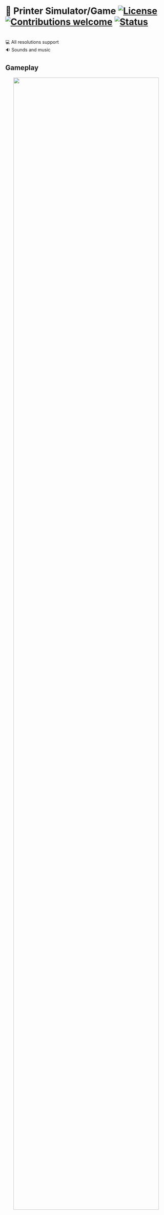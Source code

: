 # 📠 Printer Simulator/Game [![License](https://img.shields.io/badge/licence-MIT-blue)](https://choosealicense.com/licenses/mit/) [![Contributions welcome](https://img.shields.io/badge/contributions-welcome-orange.svg)](https://github.com/Ukasz09/Printer-Simulator-Game) [![Status](https://img.shields.io/badge/status-finished-brightgreen)](https://github.com/Ukasz09/Printer-Simulator-Game)

<br/>
💻 All resolutions support <br/>
🔉 Sounds and music <br/>

## Gameplay
<p align="center"><img width=95% src="https://raw.githubusercontent.com/Ukasz09/PrinterSimulator/master/readmeImages/gameplay1.gif"></p>
<p align="center"><img width=95% src="https://raw.githubusercontent.com/Ukasz09/PrinterSimulator/master/readmeImages/gameplay2.gif"></p>
<br/>

## Screenshots 

![alt text](https://raw.githubusercontent.com/Ukasz09/PrinterSimulator/master/readmeImages/1.png)
![alt text](https://raw.githubusercontent.com/Ukasz09/PrinterSimulator/master/readmeImages/2.png)
![alt text](https://raw.githubusercontent.com/Ukasz09/PrinterSimulator/master/readmeImages/3.png)

## How to use it
If there is a problem with running, try to open it by console with command:
- Windows
```cmd
java -jar PrinterSimulator2.jar
```

- Linux 
```bash
java -jar PrinterSimulator2.jar
```
<br/>
If you will see errors about not having error like this: <br/>
`java.lang.NoClassDefFoundError: javafx/application/Application` <br/>
it means that you don't have javafx libraries and you need to follow this steps: <br/>
- 1) Download javaFx libraries for linux [javafx-oracle.com](https://www.oracle.com/java/technologies/java-archive-javafx-downloads.html#javafx_sdk-1.3.1-oth-JPR) 
- 2) Unpack files into your java library destination, for example: `/usr/lib/jvm/java-14-oracle`
- 3) Run script made by myself for you, with java library destination folder , for example: `/usr/lib/jvm/java-14-oracle`

<br/>
```bash
./runGame.sh /usr/lib/jvm/java-14-oracle
```
- 4) Enjoy :heart:

## Game control
By `mouse` - intuitively, by clicking on individual elements

## Software design stuff
**Used Designs Patterns:**
<br/><br/>
✅ Builder <br/>
✅ Singleton <br/>
✅ Strategy <br/>
✅ Decorator <br/>
✅ Observer <br/>

**Code overview:**
<br/><br/>
✔️ 90 classes (including enums and interfaces) <br/>
✔️ over 4200 lines of code  <br/>

## Acknowledgements
Thanks to one of my teacher, who inspired me to this app 
___
## 📫 Contact 
Created by <br/>
<a href="https://github.com/Ukasz09" target="_blank"><img src="https://avatars0.githubusercontent.com/u/44710226?s=460&v=4"  width="100px;"></a>
<br/> gajerski.lukasz@gmail.com - feel free to contact me! ✊
